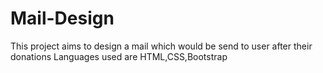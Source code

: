# Mail-Design
This project aims to design a mail which would be send to user after their donations
Languages used are HTML,CSS,Bootstrap
